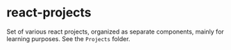 # react-projects

Set of various react projects, organized as separate components, mainly for learning purposes. See the `Projects` folder.
